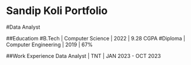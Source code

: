 # Sandip Koli Portfolio

#Data Analyst

##Educatiom
#B.Tech | Computer Science | 2022 | 9.28 CGPA
#Diploma | Computer Engineering | 2019 | 67%

##Work Experience
Data Analyst | TNT | JAN 2023 - OCT 2023

